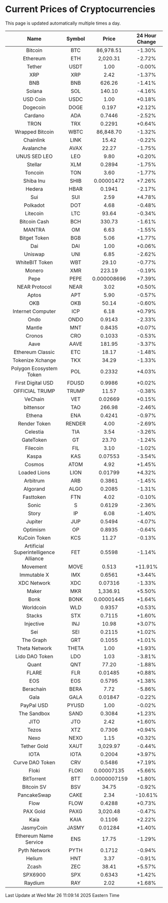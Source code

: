 # Current Prices of Cryptocurrencies
This page is updated automatically multiple times a day.

| Name | Symbol | Price | 24 Hour Change |
| :---: |:---:| :---: | :---: |
| Bitcoin | BTC | 86,978.51 | -1.30% |
| Ethereum | ETH | 2,020.31 | -2.72% |
| Tether | USDT | 1.00 | -0.00% |
| XRP | XRP | 2.42 | -1.37% |
| BNB | BNB | 626.26 | -1.41% |
| Solana | SOL | 140.10 | -4.16% |
| USD Coin | USDC | 1.00 | +0.18% |
| Dogecoin | DOGE | 0.197 | +2.12% |
| Cardano | ADA | 0.7446 | -2.52% |
| TRON | TRX | 0.2291 | +0.64% |
| Wrapped Bitcoin | WBTC | 86,848.70 | -1.32% |
| Chainlink | LINK | 15.42 | -0.22% |
| Avalanche | AVAX | 22.27 | -1.75% |
| UNUS SED LEO | LEO | 9.80 | +0.20% |
| Stellar | XLM | 0.2894 | -1.75% |
| Toncoin | TON | 3.60 | -1.77% |
| Shiba Inu | SHIB | 0.00001472 | +7.26% |
| Hedera | HBAR | 0.1941 | -2.17% |
| Sui | SUI | 2.59 | +4.78% |
| Polkadot | DOT | 4.68 | -0.48% |
| Litecoin | LTC | 93.64 | -0.34% |
| Bitcoin Cash | BCH | 330.73 | -1.61% |
| MANTRA | OM | 6.63 | -1.55% |
| Bitget Token | BGB | 5.06 | +1.77% |
| Dai | DAI | 1.00 | +0.06% |
| Uniswap | UNI | 6.85 | -2.62% |
| WhiteBIT Token | WBT | 29.10 | -0.77% |
| Monero | XMR | 223.19 | -0.19% |
| Pepe | PEPE | 0.000008696 | +7.39% |
| NEAR Protocol | NEAR | 3.02 | +0.50% |
| Aptos | APT | 5.90 | -0.57% |
| OKB | OKB | 50.14 | -0.60% |
| Internet Computer | ICP | 6.18 | +0.79% |
| Ondo | ONDO | 0.9143 | -2.33% |
| Mantle | MNT | 0.8435 | +0.07% |
| Cronos | CRO | 0.1033 | -0.53% |
| Aave | AAVE | 181.95 | -3.37% |
| Ethereum Classic | ETC | 18.17 | -1.48% |
| Tokenize Xchange | TKX | 34.29 | -1.33% |
| Polygon Ecosystem Token | POL | 0.2332 | +4.03% |
| First Digital USD | FDUSD | 0.9986 | +0.02% |
| OFFICIAL TRUMP | TRUMP | 11.57 | -0.38% |
| VeChain | VET | 0.02669 | +0.15% |
| bittensor | TAO | 266.98 | -2.46% |
| Ethena | ENA | 0.4241 | -0.97% |
| Render Token | RENDER | 4.00 | -2.69% |
| Celestia | TIA | 3.54 | -3.26% |
| GateToken | GT | 23.70 | -1.24% |
| Filecoin | FIL | 3.10 | -1.02% |
| Kaspa | KAS | 0.07553 | -3.54% |
| Cosmos | ATOM | 4.92 | +1.45% |
| Loaded Lions | LION | 0.01799 | +4.32% |
| Arbitrum | ARB | 0.3861 | -1.45% |
| Algorand | ALGO | 0.2085 | -1.31% |
| Fasttoken | FTN | 4.02 | -0.10% |
| Sonic | S | 0.6129 | -2.36% |
| Story | IP | 6.08 | -1.40% |
| Jupiter | JUP | 0.5494 | -4.07% |
| Optimism | OP | 0.8935 | -0.64% |
| KuCoin Token | KCS | 11.27 | -0.13% |
| Artificial Superintelligence Alliance | FET | 0.5598 | -1.14% |
| Movement | MOVE | 0.513 | +11.91% |
| Immutable X | IMX | 0.6561 | +3.44% |
| XDC Network | XDC | 0.07316 | -1.33% |
| Maker | MKR | 1,336.91 | +5.50% |
| Bonk | BONK | 0.00001445 | +1.64% |
| Worldcoin | WLD | 0.9357 | +0.53% |
| Stacks | STX | 0.7115 | +1.60% |
| Injective | INJ | 10.98 | +3.07% |
| Sei | SEI | 0.2115 | +1.02% |
| The Graph | GRT | 0.1055 | +1.01% |
| Theta Network | THETA | 1.00 | +1.93% |
| Lido DAO Token | LDO | 1.03 | -3.81% |
| Quant | QNT | 77.20 | -1.88% |
| FLARE | FLR | 0.01485 | +0.88% |
| EOS | EOS | 0.5795 | +1.38% |
| Berachain | BERA | 7.72 | -5.86% |
| Gala | GALA | 0.01847 | -0.22% |
| PayPal USD | PYUSD | 1.00 | -0.02% |
| The Sandbox | SAND | 0.3084 | +1.23% |
| JITO | JTO | 2.42 | +1.60% |
| Tezos | XTZ | 0.7306 | +0.94% |
| Nexo | NEXO | 1.15 | +0.32% |
| Tether Gold | XAUT | 3,029.97 | -0.44% |
| IOTA | IOTA | 0.2004 | +3.97% |
| Curve DAO Token | CRV | 0.5486 | +7.19% |
| Floki | FLOKI | 0.00007135 | +5.66% |
| BitTorrent | BTT | 0.0000007159 | +1.80% |
| Bitcoin SV | BSV | 34.75 | -0.92% |
| PancakeSwap | CAKE | 2.34 | -10.61% |
| Flow | FLOW | 0.4288 | +0.73% |
| PAX Gold | PAXG | 3,020.48 | -0.47% |
| Kaia | KAIA | 0.1106 | +2.22% |
| JasmyCoin | JASMY | 0.01284 | +1.40% |
| Ethereum Name Service | ENS | 17.75 | -1.29% |
| Pyth Network | PYTH | 0.1712 | -0.94% |
| Helium | HNT | 3.37 | -0.91% |
| Zcash | ZEC | 38.41 | +5.57% |
| SPX6900 | SPX | 0.6343 | +1.42% |
| Raydium | RAY | 2.02 | +1.68% |

Last Update at Wed Mar 26 11:09:14 2025 Eastern Time